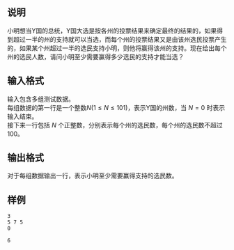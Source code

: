 <h2>说明</h2>

小明想当Y国的总统，Y国大选是按各州的投票结果来确定最终的结果的，如果得到超过一半的州的支持就可以当选，而每个州的投票结果又是由该州选民投票产生的，如果某个州超过一半的选民支持小明，则他将赢得该州的支持。现在给出每个州的选民人数，请问小明至少需要赢得多少选民的支持才能当选？
<h2>输入格式</h2>

输入包含多组测试数据。<br>每组数据的第一行是一个整数$N$($1≤N≤101$)，表示Y国的州数，当 $N=0$ 时表示输入结束。<br>接下来一行包括 $N$ 个正整数，分别表示每个州的选民数，每个州的选民数不超过 $100$。

<h2>输出格式</h2>

对于每组数据输出一行，表示小明至少需要赢得支持的选民数。

<h2>样例</h2>
<pre><code class="language-input1">3
5 7 5
0</code></pre><pre><code class="language-output1">6</code></pre>
